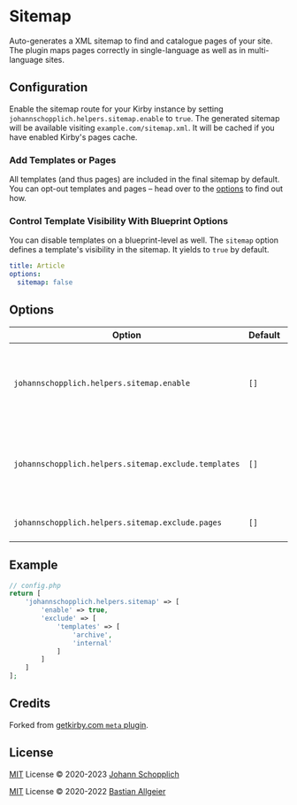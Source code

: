 # Sitemap

Auto-generates a XML sitemap to find and catalogue pages of your site. The plugin maps pages correctly in single-language as well as in multi-language sites.

## Configuration

Enable the sitemap route for your Kirby instance by setting `johannschopplich.helpers.sitemap.enable` to `true`. The generated sitemap will be available visiting `example.com/sitemap.xml`. It will be cached if you have enabled Kirby's pages cache.

### Add Templates or Pages

All templates (and thus pages) are included in the final sitemap by default. You can opt-out templates and pages – head over to the [options](#options) to find out how.

### Control Template Visibility With Blueprint Options

You can disable templates on a blueprint-level as well. The `sitemap` option defines a template's visibility in the sitemap. It yields to `true` by default.

```yaml
title: Article
options:
  sitemap: false
```

## Options

| Option                                               | Default | Values | Description                                                   |
| ---------------------------------------------------- | ------- | ------ | ------------------------------------------------------------- |
| `johannschopplich.helpers.sitemap.enable`            | `[]`    | array  | List of template names to include in the generated sitemap.   |
| `johannschopplich.helpers.sitemap.exclude.templates` | `[]`    | array  | List of template names to exclude from the generated sitemap. |
| `johannschopplich.helpers.sitemap.exclude.pages`     | `[]`    | array  | List of page ids to exclude.                                  |

## Example

```php
// config.php
return [
    'johannschopplich.helpers.sitemap' => [
        'enable' => true,
        'exclude' => [
            'templates' => [
                'archive',
                'internal'
            ]
        ]
    ]
];
```

## Credits

Forked from [getkirby.com `meta` plugin](https://github.com/getkirby/getkirby.com/tree/master/site/plugins/meta).

## License

[MIT](../LICENSE) License © 2020-2023 [Johann Schopplich](https://github.com/johannschopplich)

[MIT](../LICENSE) License © 2020-2022 [Bastian Allgeier](https://github.com/getkirby)
